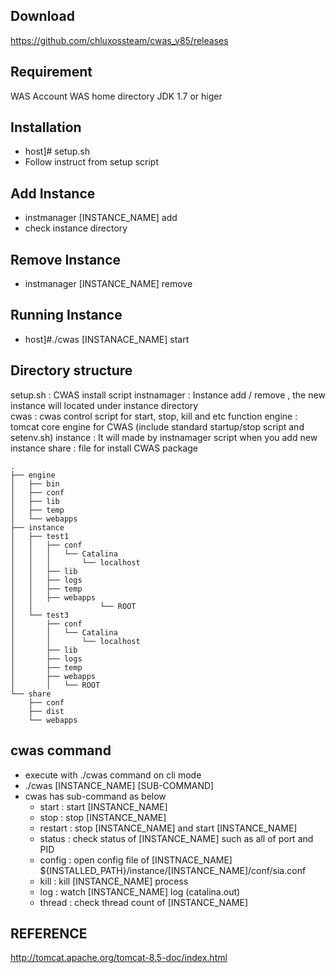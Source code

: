 ## Download
https://github.com/chluxossteam/cwas_v85/releases

## Requirement 
 WAS Account 
 WAS home directory
 JDK 1.7 or higer

## Installation 
 - host]# setup.sh
 - Follow instruct from setup script

## Add Instance 
 - instmanager [INSTANCE_NAME] add
 - check instance directory 

## Remove Instance 
 - instmanager [INSTANCE_NAME] remove  

## Running Instance
 - host]#./cwas [INSTANACE_NAME] start 

## Directory structure  
 setup.sh : CWAS install script 
 instnamager : Instance add / remove , the new instance will located under instance directory  
 cwas : cwas control script for start, stop, kill and etc function 
 engine : tomcat core engine for CWAS (include standard startup/stop script and setenv.sh)
 instance : It will made by instnamager script when you add new instance 
 share : file for install CWAS package  
```
.
├── engine
│   ├── bin
│   ├── conf
│   ├── lib
│   ├── temp
│   └── webapps
├── instance
│   ├── test1
│   │   ├── conf
│   │   │   └── Catalina
│   │   │       └── localhost
│   │   ├── lib
│   │   ├── logs
│   │   ├── temp
│   │   ├── webapps
│   │               └── ROOT
│   └── test3
│       ├── conf
│       │   └── Catalina
│       │       └── localhost
│       ├── lib
│       ├── logs
│       ├── temp
│       ├── webapps
│       │   └── ROOT
└── share
    ├── conf
    ├── dist
    └── webapps
```
## cwas command 
 - execute with ./cwas command on cli mode 
 - ./cwas [INSTANCE_NAME] [SUB-COMMAND]
 - cwas has sub-command as below
   * start   : start [INSTANCE_NAME] 
   * stop    : stop [INSTANCE_NAME]  
   * restart : stop [INSTANCE_NAME] and start [INSTANCE_NAME] 
   * status  : check status of [INSTANCE_NAME]  such as all of port and PID  
   * config  : open config file of [INSTNACE_NAME] ${INSTALLED_PATH}/instance/[INSTANCE_NAME]/conf/sia.conf
   * kill    : kill [INSTANCE_NAME] process
   * log     : watch [INSTANCE_NAME] log (catalina.out)
   * thread  : check thread count of [INSTANCE_NAME] 

   
## REFERENCE
http://tomcat.apache.org/tomcat-8.5-doc/index.html
